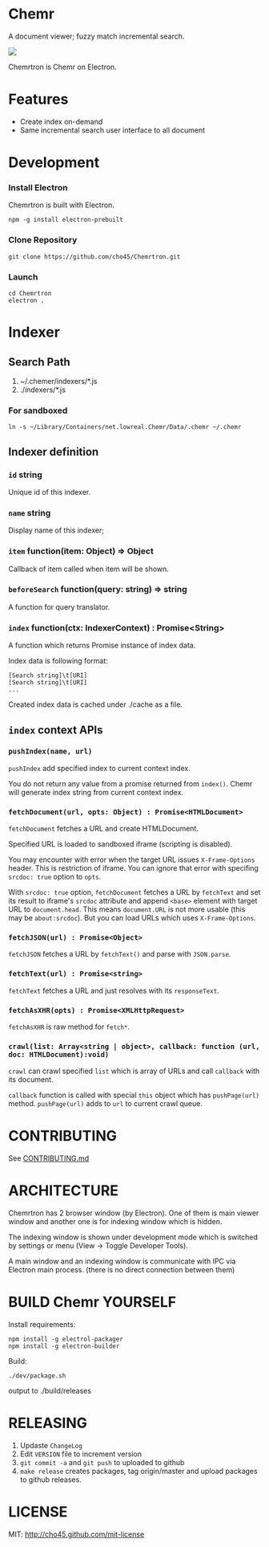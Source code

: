 Chemr
=====

A document viewer; fuzzy match incremental search.

<img src="https://lh3.googleusercontent.com/By0PBtaUWg_JYeBDlSKKtl34gRuL_ac3Xm-qqhXvIfSbTMh-jv1E77a4ehgk3n7Tp97doSTE8J0oSi-ft-8xLbfinG51GWwrPkeRzhQ5oMSKXyz6Jo1F_VwBxYsamN85JAdysWGm9WKtm73rcB-hUtJGCkCtrStEHJW4LmfjbcGix_E7Z9EIt-Ew-Fni1QAkgcs6_-KZ9goztbx3rRJOlQO9GPGKViS8xE-O6_8kTqpQY31JP4mYoJ9SpqEKrdeNIKwLly1yZoqe9jQoYAuBM5afzpoo_64wslLnlETdnLC0MeV4O4-4Iby1TAzOpY-vYy_pb5CCxvoI8sBU0Zt4rqH5_JT53DfY2jF1mtDxjXsAnyI6SMWbpz77luL7qMWxW-RNEFy0JsFrvhh5X6J0VeX2UVit7VJtSxwxG_9rTp53VtgkoB4L4G6dPDfiUJVninYewsUCNY0dngcS1K7Tfbe955Y0XdctHq038D6tV3QdvW5hNkGuI3qPlTj1VNjJhRfb-MnExy_fwr_oIaXm9-8Pkp9d7W6tu9Vy30ANj8fa=w600-h419-no"/>

Chemrtron is Chemr on Electron.


Features
========

 * Create index on-demand
 * Same incremental search user interface to all document

Development
===========

### Install Electron

Chemrtron is built with Electron.

	npm -g install electron-prebuilt

### Clone Repository

	git clone https://github.com/cho45/Chemrtron.git


### Launch

	cd Chemrtron
	electron .


Indexer
======

## Search Path

 1. ~/.chemer/indexers/*.js
 2. ./indexers/*.js

### For sandboxed

	ln -s ~/Library/Containers/net.lowreal.Chemr/Data/.chemr ~/.chemr


## Indexer definition


### `id` string

Unique id of this indexer.

### `name` string

Display name of this indexer;

### `item` function(item: Object) => Object

Callback of item called when item will be shown.

### `beforeSearch` function(query: string) => string

A function for query translator.


### `index` function(ctx: IndexerContext) : Promise&lt;String&gt;

A function which returns Promise instance of index data.

Index data is following format:

	[Search string]\t[URI]
	[Search string]\t[URI]
	...

Created index data is cached under ./cache as a file.

## `index` context APIs

### `pushIndex(name, url)`

`pushIndex` add specified index to current context index.

You do not return any value from a promise returned from `index()`. Chemr will generate index string from current context index.

### `fetchDocument(url, opts: Object) : Promise<HTMLDocument>`

`fetchDocument` fetches a URL and create HTMLDocument.

Specified URL is loaded to sandboxed iframe (scripting is disabled).

You may encounter with error when the target URL issues `X-Frame-Options` header.
This is restriction of iframe. You can ignore that error with specifing `srcdoc: true` option to `opts`.

With `srcdoc: true` option, `fetchDocument` fetches a URL by `fetchText` and set its result to iframe's `srcdoc` attribute and
append `<base>` element with target URL to `document.head`.
This means `document.URL` is not more usable (this may be `about:srcdoc`). But you can load URLs which uses `X-Frame-Options`.

### `fetchJSON(url) : Promise<Object>`

`fetchJSON` fetches a URL by `fetchText()` and parse with `JSON.parse`.

### `fetchText(url) : Promise<string>`

`fetchText` fetches a URL and just resolves with its `responseText`.

### `fetchAsXHR(opts) : Promise<XMLHttpRequest>`

`fetchAsXHR` is raw method for `fetch*`.

### `crawl(list: Array<string | object>, callback: function (url, doc: HTMLDocument):void)`

`crawl` can crawl specified `list` which is array of URLs and call `callback` with its document.

`callback` function is called with special `this` object which has `pushPage(url)` method. `pushPage(url)` adds to `url` to current crawl queue.

CONTRIBUTING
============

See <a href="CONTRIBUTING.md">CONTRIBUTING.md</a>


ARCHITECTURE
============

Chemrtron has 2 browser window (by Electron).
One of them is main viewer window and another one is for indexing window which is hidden.

The indexing window is shown under development mode which is switched by settings or menu (View -> Toggle Developer Tools).

A main window and an indexing window is communicate with IPC via Electron main process. (there is no direct connection between them)

BUILD Chemr YOURSELF
====================

Install requirements:

	npm install -g electrol-packager
	npm install -g electron-builder

Build:

	./dev/package.sh 

output to ./build/releases


RELEASING
=========

 1. Updaste `ChangeLog`
 2. Edit `VERSION` file to increment version
 3. `git commit -a` and `git push` to uploaded to github
 4. `make release` creates packages, tag origin/master and upload packages to github releases.

LICENSE
=======

MIT: http://cho45.github.com/mit-license

